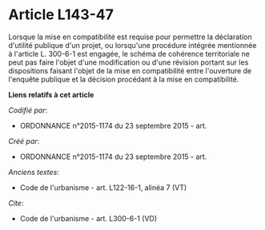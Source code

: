 # Article L143-47

Lorsque la mise en compatibilité est requise pour permettre la déclaration d'utilité publique d'un projet, ou lorsqu'une
procédure intégrée mentionnée à l'article L. 300-6-1 est engagée, le schéma de cohérence territoriale ne peut pas faire
l'objet d'une modification ou d'une révision portant sur les dispositions faisant l'objet de la mise en compatibilité entre
l'ouverture de l'enquête publique et la décision procédant à la mise en compatibilité.

**Liens relatifs à cet article**

_Codifié par_:

  - ORDONNANCE n°2015-1174 du 23 septembre 2015 - art.

_Créé par_:

  - ORDONNANCE n°2015-1174 du 23 septembre 2015 - art.

_Anciens textes_:

  - Code de l'urbanisme - art. L122-16-1, alinéa 7 (VT)

_Cite_:

  - Code de l'urbanisme - art. L300-6-1 (VD)
